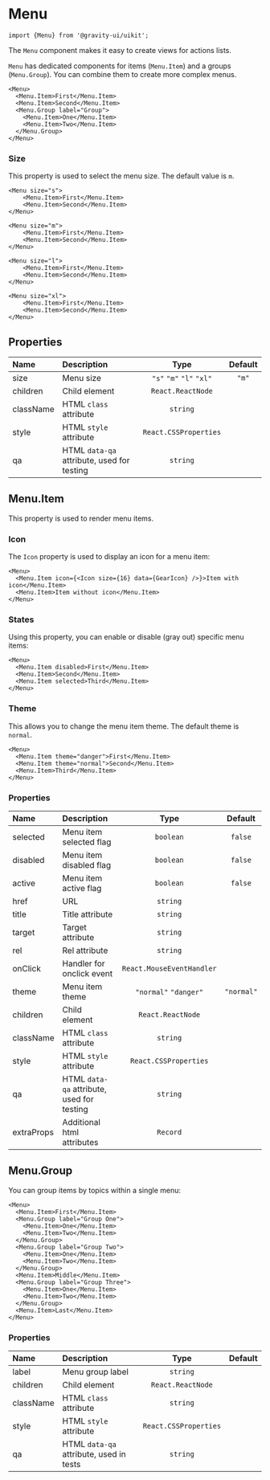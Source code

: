 <!--GITHUB_BLOCK-->

# Menu

<!--/GITHUB_BLOCK-->

```tsx
import {Menu} from '@gravity-ui/uikit';
```

The `Menu` component makes it easy to create views for actions lists.

`Menu` has dedicated components for items (`Menu.Item`) and a groups (`Menu.Group`). You can combine them to create more complex menus.

<!--LANDING_BLOCK
<ExampleBlock
    code={`
<Menu>
    <Menu.Item>First</Menu.Item>
    <Menu.Item>Second</Menu.Item>
</Menu>
`}
>
    <UIKit.Menu>
        <UIKit.Menu.Item>First</UIKit.Menu.Item>
        <UIKit.Menu.Item>Second</UIKit.Menu.Item>
            <UIKit.Menu.Group label="Group">
                <UIKit.Menu.Item>One</UIKit.Menu.Item>
                <UIKit.Menu.Item>Two</UIKit.Menu.Item>
            </UIKit.Menu.Group>
    </UIKit.Menu>
</ExampleBlock>
LANDING_BLOCK-->

<!--GITHUB_BLOCK-->

```tsx
<Menu>
  <Menu.Item>First</Menu.Item>
  <Menu.Item>Second</Menu.Item>
  <Menu.Group label="Group">
    <Menu.Item>One</Menu.Item>
    <Menu.Item>Two</Menu.Item>
  </Menu.Group>
</Menu>
```

<!--/GITHUB_BLOCK-->

### Size

This property is used to select the menu size. The default value is `m`.

<!--LANDING_BLOCK
<ExampleBlock
    code={`
<Menu size="s">
    <Menu.Item>First</Menu.Item>
    <Menu.Item>Second</Menu.Item>
</Menu>
<Menu size="m">
    <Menu.Item>First</Menu.Item>
    <Menu.Item>Second</Menu.Item>
</Menu>
<Menu size="l">
    <Menu.Item>First</Menu.Item>
    <Menu.Item>Second</Menu.Item>
</Menu>
<Menu size="xl">
    <Menu.Item>First</Menu.Item>
    <Menu.Item>Second</Menu.Item>
</Menu>
`}
>
    <UIKit.Menu size="s">
        <UIKit.Menu.Item>First</UIKit.Menu.Item>
        <UIKit.Menu.Item>Second</UIKit.Menu.Item>
    </UIKit.Menu>
    <UIKit.Menu size="m">
        <UIKit.Menu.Item>First</UIKit.Menu.Item>
        <UIKit.Menu.Item>Second</UIKit.Menu.Item>
    </UIKit.Menu>
    <UIKit.Menu size="l">
        <UIKit.Menu.Item>First</UIKit.Menu.Item>
        <UIKit.Menu.Item>Second</UIKit.Menu.Item>
    </UIKit.Menu>
    <UIKit.Menu size="xl">
        <UIKit.Menu.Item>First</UIKit.Menu.Item>
        <UIKit.Menu.Item>Second</UIKit.Menu.Item>
    </UIKit.Menu>
</ExampleBlock>
LANDING_BLOCK-->

<!--GITHUB_BLOCK-->

```tsx
<Menu size="s">
    <Menu.Item>First</Menu.Item>
    <Menu.Item>Second</Menu.Item>
</Menu>

<Menu size="m">
    <Menu.Item>First</Menu.Item>
    <Menu.Item>Second</Menu.Item>
</Menu>

<Menu size="l">
    <Menu.Item>First</Menu.Item>
    <Menu.Item>Second</Menu.Item>
</Menu>

<Menu size="xl">
    <Menu.Item>First</Menu.Item>
    <Menu.Item>Second</Menu.Item>
</Menu>
```

<!--/GITHUB_BLOCK-->

## Properties

| Name      | Description                                |           Type           | Default |
| :-------- | :----------------------------------------- | :----------------------: | :-----: |
| size      | Menu size                                  | `"s"` `"m"` `"l"` `"xl"` |  `"m"`  |
| children  | Child element                              |    `React.ReactNode`     |         |
| className | HTML `class` attribute                     |         `string`         |         |
| style     | HTML `style` attribute                     |  `React.CSSProperties`   |         |
| qa        | HTML `data-qa` attribute, used for testing |         `string`         |         |

## Menu.Item

This property is used to render menu items.

### Icon

The `Icon` property is used to display an icon for a menu item:

<!--LANDING_BLOCK
<ExampleBlock
    code={`
<Menu>
    <Menu.Item icon={<Icon size={16} data={GearIcon} />}>Item with icon</Menu.Item>
    <Menu.Item>Item without icon</Menu.Item>
</Menu>
`}
>
    <UIKit.Menu>
        <UIKit.Menu.Item icon={
            <UIKit.Icon data={() => (
                <svg xmlns="http://www.w3.org/2000/svg" xmlns:xlink="http://www.w3.org/1999/xlink" width="16" height="16" class="yc-icon" fill="currentColor" stroke="none" aria-hidden="true"><svg xmlns="http://www.w3.org/2000/svg" fill="none" viewBox="0 0 16 16"><path fill="currentColor" fill-rule="evenodd" d="M7.199 2H8.8a.2.2 0 0 1 .2.2c0 1.808 1.958 2.939 3.524 2.034a.199.199 0 0 1 .271.073l.802 1.388a.199.199 0 0 1-.073.272c-1.566.904-1.566 3.164 0 4.069a.199.199 0 0 1 .073.271l-.802 1.388a.199.199 0 0 1-.271.073C10.958 10.863 9 11.993 9 13.8a.2.2 0 0 1-.199.2H7.2a.199.199 0 0 1-.2-.2c0-1.808-1.958-2.938-3.524-2.034a.199.199 0 0 1-.272-.073l-.8-1.388a.199.199 0 0 1 .072-.271c1.566-.905 1.566-3.165 0-4.07a.199.199 0 0 1-.073-.271l.801-1.388a.199.199 0 0 1 .272-.073C5.042 5.138 7 4.007 7 2.2c0-.11.089-.199.199-.199ZM5.5 2.2c0-.94.76-1.7 1.699-1.7H8.8c.94 0 1.7.76 1.7 1.7a.85.85 0 0 0 1.274.735 1.699 1.699 0 0 1 2.32.622l.802 1.388c.469.813.19 1.851-.622 2.32a.85.85 0 0 0 0 1.472 1.7 1.7 0 0 1 .622 2.32l-.802 1.388a1.699 1.699 0 0 1-2.32.622.85.85 0 0 0-1.274.735c0 .939-.76 1.7-1.699 1.7H7.2a1.7 1.7 0 0 1-1.699-1.7.85.85 0 0 0-1.274-.735 1.698 1.698 0 0 1-2.32-.622l-.802-1.388a1.699 1.699 0 0 1 .622-2.32.85.85 0 0 0 0-1.471 1.699 1.699 0 0 1-.622-2.321l.801-1.388a1.699 1.699 0 0 1 2.32-.622A.85.85 0 0 0 5.5 2.2Zm4 5.8a1.5 1.5 0 1 1-3 0 1.5 1.5 0 0 1 3 0ZM11 8a3 3 0 1 1-6 0 3 3 0 0 1 6 0Z" clip-rule="evenodd"></path></svg></svg>
            )} size={16} />
        }>
            Item with icon
        </UIKit.Menu.Item>
        <UIKit.Menu.Item>Item without icon</UIKit.Menu.Item>
    </UIKit.Menu>
</ExampleBlock>
LANDING_BLOCK-->

<!--GITHUB_BLOCK-->

```tsx
<Menu>
  <Menu.Item icon={<Icon size={16} data={GearIcon} />}>Item with icon</Menu.Item>
  <Menu.Item>Item without icon</Menu.Item>
</Menu>
```

<!--/GITHUB_BLOCK-->

### States

Using this property, you can enable or disable (gray out) specific menu items:

<!--LANDING_BLOCK
<ExampleBlock
    code={`
<Menu>
    <Menu.Item disabled>First</Menu.Item>
    <Menu.Item>Second</Menu.Item>
    <Menu.Item selected>Third</Menu.Item>
</Menu>
`}
>
    <UIKit.Menu>
        <UIKit.Menu.Item disabled>First</UIKit.Menu.Item>
        <UIKit.Menu.Item>Second</UIKit.Menu.Item>
        <UIKit.Menu.Item selected>Third</UIKit.Menu.Item>
    </UIKit.Menu>
</ExampleBlock>
LANDING_BLOCK-->

<!--GITHUB_BLOCK-->

```tsx
<Menu>
  <Menu.Item disabled>First</Menu.Item>
  <Menu.Item>Second</Menu.Item>
  <Menu.Item selected>Third</Menu.Item>
</Menu>
```

<!--/GITHUB_BLOCK-->

### Theme

This allows you to change the menu item theme. The default theme is `normal`.

<!--LANDING_BLOCK
<ExampleBlock
    code={`
<Menu>
    <Menu.Item theme="danger">First</Menu.Item>
    <Menu.Item theme="normal">Second</Menu.Item>
    <Menu.Item>Third</Menu.Item>
</Menu>
`}
>
    <UIKit.Menu>
        <UIKit.Menu.Item theme="danger">First</UIKit.Menu.Item>
        <UIKit.Menu.Item theme="normal">Second</UIKit.Menu.Item>
        <UIKit.Menu.Item>Third</UIKit.Menu.Item>
    </UIKit.Menu>
</ExampleBlock>
LANDING_BLOCK-->

<!--GITHUB_BLOCK-->

```tsx
<Menu>
  <Menu.Item theme="danger">First</Menu.Item>
  <Menu.Item theme="normal">Second</Menu.Item>
  <Menu.Item>Third</Menu.Item>
</Menu>
```

<!--/GITHUB_BLOCK-->

### Properties

| Name       | Description                                |           Type            |  Default   |
| :--------- | :----------------------------------------- | :-----------------------: | :--------: |
| selected   | Menu item selected flag                    |         `boolean`         |  `false`   |
| disabled   | Menu item disabled flag                    |         `boolean`         |  `false`   |
| active     | Menu item active flag                      |         `boolean`         |  `false`   |
| href       | URL                                        |         `string`          |            |
| title      | Title attribute                            |         `string`          |            |
| target     | Target attribute                           |         `string`          |            |
| rel        | Rel attribute                              |         `string`          |            |
| onClick    | Handler for onclick event                  | `React.MouseEventHandler` |            |
| theme      | Menu item theme                            |   `"normal"` `"danger"`   | `"normal"` |
| children   | Child element                              |     `React.ReactNode`     |            |
| className  | HTML `class` attribute                     |         `string`          |            |
| style      | HTML `style` attribute                     |   `React.CSSProperties`   |            |
| qa         | HTML `data-qa` attribute, used for testing |         `string`          |            |
| extraProps | Additional html attributes                 |         `Record`          |            |

## Menu.Group

You can group items by topics within a single menu:

<!--LANDING_BLOCK
<ExampleBlock
    code={`
<Menu>
    <Menu.Item>First</Menu.Item>
    <Menu.Group label="Group One">
        <Menu.Item>One</Menu.Item>
        <Menu.Item>Two</Menu.Item>
    </Menu.Group>
    <Menu.Group label="Group Two">
        <Menu.Item>One</Menu.Item>
        <Menu.Item>Two</Menu.Item>
    </Menu.Group>
    <Menu.Item>Middle</Menu.Item>
    <Menu.Group label="Group Three">
        <Menu.Item>One</Menu.Item>
        <Menu.Item>Two</Menu.Item>
    </Menu.Group>
    <Menu.Item>Last</Menu.Item>
</Menu>
`}
>
    <UIKit.Menu>
        <UIKit.Menu.Item>First</UIKit.Menu.Item>
        <UIKit.Menu.Group label="Group One">
            <UIKit.Menu.Item>One</UIKit.Menu.Item>
            <UIKit.Menu.Item>Two</UIKit.Menu.Item>
        </UIKit.Menu.Group>
        <UIKit.Menu.Group label="Group Two">
            <UIKit.Menu.Item>One</UIKit.Menu.Item>
            <UIKit.Menu.Item>Two</UIKit.Menu.Item>
        </UIKit.Menu.Group>
        <UIKit.Menu.Item>Middle</UIKit.Menu.Item>
        <UIKit.Menu.Group label="Group Three">
            <UIKit.Menu.Item>One</UIKit.Menu.Item>
            <UIKit.Menu.Item>Two</UIKit.Menu.Item>
        </UIKit.Menu.Group>
        <UIKit.Menu.Item>Last</UIKit.Menu.Item>
    </UIKit.Menu>
</ExampleBlock>
LANDING_BLOCK-->

<!--GITHUB_BLOCK-->

```tsx
<Menu>
  <Menu.Item>First</Menu.Item>
  <Menu.Group label="Group One">
    <Menu.Item>One</Menu.Item>
    <Menu.Item>Two</Menu.Item>
  </Menu.Group>
  <Menu.Group label="Group Two">
    <Menu.Item>One</Menu.Item>
    <Menu.Item>Two</Menu.Item>
  </Menu.Group>
  <Menu.Item>Middle</Menu.Item>
  <Menu.Group label="Group Three">
    <Menu.Item>One</Menu.Item>
    <Menu.Item>Two</Menu.Item>
  </Menu.Group>
  <Menu.Item>Last</Menu.Item>
</Menu>
```

<!--/GITHUB_BLOCK-->

### Properties

| Name      | Description                             |         Type          | Default |
| :-------- | :-------------------------------------- | :-------------------: | :-----: |
| label     | Menu group label                        |       `string`        |         |
| children  | Child element                           |   `React.ReactNode`   |         |
| className | HTML `class` attribute                  |       `string`        |         |
| style     | HTML `style` attribute                  | `React.CSSProperties` |         |
| qa        | HTML `data-qa` attribute, used in tests |       `string`        |         |
